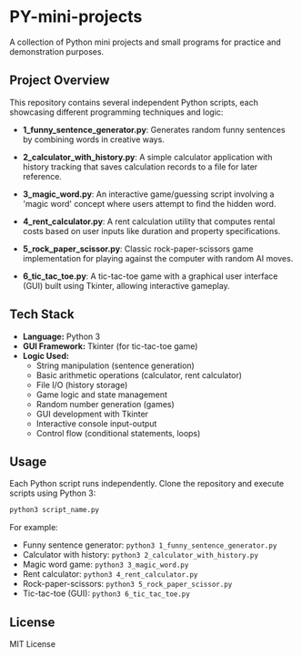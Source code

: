 # PY-mini-projects

A collection of Python mini projects and small programs for practice and demonstration purposes.

## Project Overview

This repository contains several independent Python scripts, each showcasing different programming techniques and logic:

- **1_funny_sentence_generator.py**: Generates random funny sentences by combining words in creative ways.

- **2_calculator_with_history.py**: A simple calculator application with history tracking that saves calculation records to a file for later reference.

- **3_magic_word.py**: An interactive game/guessing script involving a 'magic word' concept where users attempt to find the hidden word.

- **4_rent_calculator.py**: A rent calculation utility that computes rental costs based on user inputs like duration and property specifications.

- **5_rock_paper_scissor.py**: Classic rock-paper-scissors game implementation for playing against the computer with random AI moves.

- **6_tic_tac_toe.py**: A tic-tac-toe game with a graphical user interface (GUI) built using Tkinter, allowing interactive gameplay.

## Tech Stack

- **Language:** Python 3
- **GUI Framework:** Tkinter (for tic-tac-toe game)
- **Logic Used:**
  - String manipulation (sentence generation)
  - Basic arithmetic operations (calculator, rent calculator)
  - File I/O (history storage)
  - Game logic and state management
  - Random number generation (games)
  - GUI development with Tkinter
  - Interactive console input-output
  - Control flow (conditional statements, loops)

## Usage

Each Python script runs independently. Clone the repository and execute scripts using Python 3:

```bash
python3 script_name.py
```

For example:
- Funny sentence generator: `python3 1_funny_sentence_generator.py`
- Calculator with history: `python3 2_calculator_with_history.py`
- Magic word game: `python3 3_magic_word.py`
- Rent calculator: `python3 4_rent_calculator.py`
- Rock-paper-scissors: `python3 5_rock_paper_scissor.py`
- Tic-tac-toe (GUI): `python3 6_tic_tac_toe.py`

## License

MIT License
